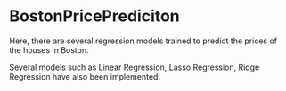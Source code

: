 # BostonPricePrediciton
Here, there are several regression models trained to predict the prices of the houses in Boston.

Several models such as Linear Regression, Lasso Regression, Ridge Regression have also been implemented.
